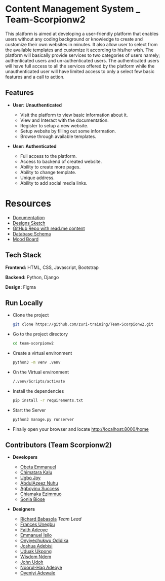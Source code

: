 
# Content Management System _ Team-Scorpionw2

This platform is aimed at developing a user-friendly platform that enables users without any coding background or knowledge to create and customize their own websites in minutes. It also allow user to select from the available templates and customize it according to his/her wish.
The platform will basically provide services to two categories of users namely; authenticated users and un-authenticated users. The authenticated users will have full access to all the services offered by the platform while the unauthenticated user will have limited access to only a select few basic features and a call to action.



## Features

- **User: Unauthenticated**
  - Visit the platform to view basic information about it.
  - View and Interact with the documentation.
  - Register to setup a new website.
  - Setup website by filling out some information.
  - Browse through available templates.

- **User: Authenticated**
  - Full access to the platform.
  - Access to backend of created website.
  - Ability to create more pages.
  - Ability to change template.
  - Unique address.
  - Ability to add social media links.

  

# Resources

- [Documentation](https://docs.google.com/document/d/1zt5jb4y4N_L_i4R6az7JikxLBntXeOZys4qfWt-FibE/edit?usp=sharing)
- [Designs Sketch](https://www.figma.com/file/8Yasy1Zyh7o291W2SnAf1O/Design-Sketch---Team-Scorpionw2?node-id=0%3A1)
- [GitHub Repo with read.me content](https://github.com/zuri-training/Team-Scorpionw2/blob/main/README.md)
- [Database Schema]( https://www.figma.com/file/CqKwL9mbtSXRap2lQgkTSt/Team-Scorpionw2-myCMS?node-id=0%3A1&t=HD7u4pKamZIgqAfS-1 )
- [Mood Board](https://www.figma.com/file/kg84xTxXvhypw8GGIhoyYA/MOOD-BOARD-Team-Scorpionw2?node-id=28%3A7&t=T5eJHHsT8g9ho7ds-1)

## Tech Stack

**Frontend:** HTML, CSS, Javascript, Bootstrap

**Backend:** Python, Django

**Design:** Figma



## Run Locally

- Clone the project

  ```bash
  git clone https://github.com/zuri-training/Team-Scorpionw2.git
  ```

- Go to the project directory

  ```bash
  cd team-scorpionw2
  ```

- Create a virtual environment
  ```bash
  python3 -m venv .venv
  ```

- On the Virtual environment

  ```bash
  /.venv/Scripts/activate
  ```

- Install the dependencies

  ```bash
  pip install -r requirements.txt
  ```

- Start the Server
  ```bash
  python3 manage.py runserver
  ```

- Finally open your browser and locate
   [http://localhost:8000/home]('http://localhost:8000/home')

## Contributors (Team Scorpionw2)

- **Developers**
  - [Obeta Emmanuel](https://www.github.com/Emmizychuks)
  - [Chimatara Kalu](https://www.github.com/Chimatara)
  - [Ugbo Joy](https://www.github.com/Akocity)
  - [AbdulAzeez Nuhu](https://www.github.com/Abdul703)
  - [Agboyinu Success](https://www.github.com/SuccessTA)
  - [Chiamaka Ezimmuo](https://github.com/Miriamchy)
  - [Sonia Biose](https://github.com/SoniaBiose)

- **Designers**
  - [Richard Babasola](https://www.github.com/Richardbabasola) _Team Lead_
  - [Frances Unegbu]()
  - [Faith Adeoye](https://github.com/faithadeoye)
  - [Emmanuel Isilo]()
  - [Onyiyechukwu Odidika]()
  - [Joshua Adebisi]()
  - [Uduak Ukpong]()
  - [Wisdom Ndem]()
  - [John Udoh]()
  - [Noorul-Haq Adeoye]()
  - [Oyeniyi Adewale](https://github.com/Fadstrukt)
